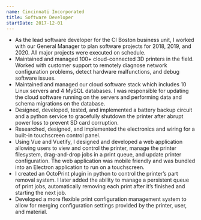 ```yaml
---
name: Cincinnati Incorporated
title: Software Developer
startDate: 2017-12-01
---
```


-   As the lead software developer for the CI Boston business unit, I worked with our General Manager to plan software projects for 2018, 2019, and 2020. All major projects were executed on schedule.
-   Maintained and managed 100+ cloud-connected 3D printers in the field. Worked with customer support to remotely diagnose network configuration problems, detect hardware malfunctions, and debug software issues.
-   Maintained and managed our cloud software stack which includes 10 Linux servers and 4 MySQL databases. I was responsible for updating the cloud software running on the servers and performing data and schema migrations on the database.
-   Designed, developed, tested, and implemented a battery backup circuit and a python service to gracefully shutdown the printer after abrupt power loss to prevent SD card corruption.
-   Researched, designed, and implemented the electronics and wiring for a built-in touchscreen control panel.
-   Using Vue and Vuetify, I designed and developed a web application allowing users to view and control the printer, manage the printer filesystem, drag-and-drop jobs in a print queue, and update printer configuration. The web application was mobile friendly and was bundled into an Electron application to run on a touchscreen.
-   I created an OctoPrint plugin in python to control the printer’s part removal system. I later added the ability to manage a persistent queue of print jobs, automatically removing each print after it’s finished and starting the next job.
-   Developed a more flexible print configuration management system to allow for merging configuration settings provided by the printer, user, and material.
